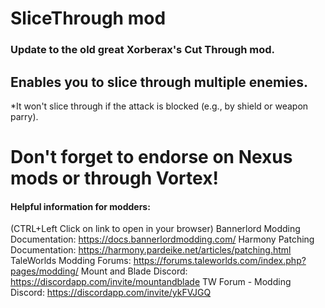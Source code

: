 ﻿# SliceThrough mod

### Update to the old great Xorberax's Cut Through mod.

## Enables you to slice through multiple enemies.

*It won't slice through if the attack is blocked (e.g., by shield or weapon parry).

# Don't forget to endorse on Nexus mods or through Vortex!


#### Helpful information for modders:

(CTRL+Left Click on link to open in your browser)
Bannerlord Modding Documentation:   https://docs.bannerlordmodding.com/
Harmony Patching Documentation:     https://harmony.pardeike.net/articles/patching.html
TaleWorlds Modding Forums:          https://forums.taleworlds.com/index.php?pages/modding/
Mount and Blade Discord:            https://discordapp.com/invite/mountandblade
TW Forum - Modding Discord:         https://discordapp.com/invite/ykFVJGQ